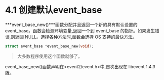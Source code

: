 # 4.1 创建默认event_base

***event_base_new()***函数分配并且返回一个新的具有默认设置的 event_base。函数会检测环境变量,返回一个到 event_base 的指针。如果发生错误,则返回 NULL。选择各种方法时,函数会选择 OS 支持的最快方法。

```cpp
struct event_base *event_base_new(void);
```

>大多数程序使用这个函数就够了。

event_base_new()函数声明在<event2/event.h>中,首次出现在 libevent 1.4.3版。
